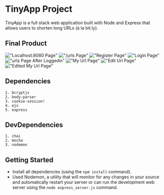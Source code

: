 # TinyApp Project

TinyApp is a full stack web application built with Node and Express that allows users to shorten long URLs (à la bit.ly).

## Final Product
!["Localhost:8080 Page"]("https://github.com/RAJINIA/tinyapp/blob/master/docs/localhost8080.png")
!["/urls Page"]("https://github.com/RAJINIA/tinyapp/blob/master/docs/urls-page.png")
!["Register Page"]("https://github.com/RAJINIA/tinyapp/blob/master/docs/:register.png")
!["Login Page"]("https://github.com/RAJINIA/tinyapp/blob/master/docs/:login.png")
!["urls Page After Loggedin"]("https://github.com/RAJINIA/tinyapp/blob/master/docs/Edited%20Url.png")
!["My Url Page"]("https://github.com/RAJINIA/tinyapp/blob/master/docs/NewURLs.png")
!["Edit Url Page"]("https://github.com/RAJINIA/tinyapp/blob/master/docs/Edit%20URL.png")
!["Edited My Url Page"]("https://github.com/RAJINIA/tinyapp/blob/master/docs/Edited%20Url.png?raw=true")

## Dependencies
    1. bcryptjs
    2. body-parser
    3. cookie-session!
    4. ejs
    5. express

## DevDependencies
    1. chai
    2. mocha
    3. nodemon

## Getting Started

- Install all dependencies (using the `npm install` command).
- Used Nodemon, a utility that will monitor for any changes in your source and automatically restart your server or can run the development web server using  the `node express_server.js` command.
